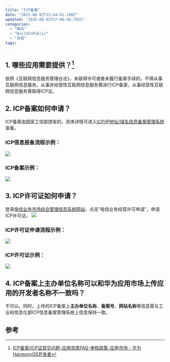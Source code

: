 ```yaml
---
title: "ICP备案"
date: "2025-08-02T15:44:01.100Z"
updated: "2025-08-02T17:08:48.792Z"
categories:
  - "输出"
  - "BuildInPublic"
  - "合规"
tags:
---
```



## 1. 哪些应用需要提供？[^1]

依照《互联网信息服务管理办法》，未取得许可或者未履行备案手续的，不得从事互联网信息服务。从事非经营性互联网信息服务需进行ICP备案，从事经营性互联网信息服务需取得ICP证。

## 2. ICP备案如何申请？

ICP备案由国家工信部颁发的，具体详情可进入[ICP/IP地址/域名信息备案管理系统](https://beian.miit.gov.cn/#/Integrated/index)查看。

### ICP信息报备流程示例：

![](https://alliance-communityfile-drcn.dbankcdn.com/FileServer/getFile/cmtyPub/011/111/111/0000000000011111111.20220906104208.98569650386159448078241552719287:50001231000000:2800:D99BDD46DBB54BF677F71296F2AE9E998F9CE3502ED6CC548FA8AC21D0CF133B.jpg?needInitFileName=true?needInitFileName=true?needInitFileName=true?needInitFileName=true?needInitFileName=true?needInitFileName=true)

### ICP备案示例：

![](https://alliance-communityfile-drcn.dbankcdn.com/FileServer/getFile/cmtyPub/011/111/111/0000000000011111111.20220531095736.45935103820322377399877332454853:50001231000000:2800:AB6997FA938D5A4D2D5855263DAADFF137F4F8A0AAB86A7A39D9D5E6A4607496.png?needInitFileName=true?needInitFileName=true?needInitFileName=true?needInitFileName=true?needInitFileName=true?needInitFileName=true)

## 3. ICP许可证如何申请？

登录[电信业务市场综合管理信息系统网站](https://dxzhgl.miit.gov.cn/#/home)，点击“电信业务经营许可申请”，申请ICP许可证。
![](https://alliance-communityfile-drcn.dbankcdn.com/FileServer/getFile/cmtyPub/011/111/111/0000000000011111111.20220906103559.18133812610112860159489831638442:50001231000000:2800:C03B7418D7CEB1AB6C8E5CB6D349ED9E15B750741FB6A4694E30629BAC8C7638.png?needInitFileName=true?needInitFileName=true?needInitFileName=true?needInitFileName=true?needInitFileName=true?needInitFileName=true)

### ICP许可证申请流程示例：

![](https://alliance-communityfile-drcn.dbankcdn.com/FileServer/getFile/cmtyPub/011/111/111/0000000000011111111.20220906104821.08637013360107982387986722976392:50001231000000:2800:19C600EAE96164F631004F9F5CAEB80A70C801FBD936CD35C69A530BEE112549.png?needInitFileName=true?needInitFileName=true?needInitFileName=true?needInitFileName=true?needInitFileName=true?needInitFileName=true)

### ICP许可证示例：

![](https://alliance-communityfile-drcn.dbankcdn.com/FileServer/getFile/cmtyPub/011/111/111/0000000000011111111.20220906103644.65438501796998049702234436055617:50001231000000:2800:69257D0210D3CEB26811D9035CB4FC579ED518ADCA14A7192E0FB4593DF35E34.png?needInitFileName=true?needInitFileName=true?needInitFileName=true?needInitFileName=true?needInitFileName=true?needInitFileName=true)

## 4. ICP备案上主办单位名称可以和华为应用市场上传应用的开发者名称不一致吗？

不可以。同时，上传的ICP备案上**主办单位名称**、**备案号**、**网站名称**等信息需与工业和信息化部ICP信息备案管理系统上信息保持一致。

## 参考

[^1]: [ICP备案/ICP证常见问题-应用资质FAQ-审核政策-应用市场 - 华为HarmonyOS开发者](https://developer.huawei.com/consumer/cn/doc/app/50111-03)